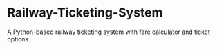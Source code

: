 # Railway-Ticketing-System
A Python-based railway ticketing system with fare calculator and ticket options.
